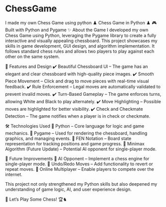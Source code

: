 # ChessGame
I made my own Chess Game using python
♟️ Chess Game in Python ♟️
🎮 Built with Python and Pygame
✨ About the Game
I developed my own Chess Game using Python, leveraging the Pygame library to create a fully interactive and visually appealing chessboard. This project showcases my skills in game development, GUI design, and algorithm implementation. It follows standard chess rules and allows two players to play against each other on the same system.

🎨 Features and Design
✔️ Beautiful Chessboard UI – The game has an elegant and clear chessboard with high-quality piece images.
✔️ Smooth Piece Movement – Click and drag to move pieces with real-time visual feedback.
✔️ Rule Enforcement – Legal moves are automatically validated to prevent invalid moves.
✔️ Turn-Based Gameplay – The game enforces turns, allowing White and Black to play alternately.
✔️ Move Highlighting – Possible moves are highlighted for better visibility.
✔️ Check and Checkmate Detection – The game notifies when a player is in check or checkmate.

🛠️ Technologies Used
🔹 Python – Core language for logic and game mechanics.
🔹 Pygame – Used for rendering the chessboard, handling graphics, and managing events.
🔹 FEN Notation – Board state representation for tracking positions and game progress.
🔹 Minimax Algorithm (Future Update) – Potential AI opponent for single-player mode.

🎯 Future Improvements
🔹 AI Opponent – Implement a chess engine for single-player mode.
🔹 Undo/Redo Moves – Add functionality to revert or repeat moves.
🔹 Online Multiplayer – Enable players to compete over the internet.

This project not only strengthened my Python skills but also deepened my understanding of game logic, AI, and user experience design.

🚀 Let’s Play Some Chess! 🏆♞
